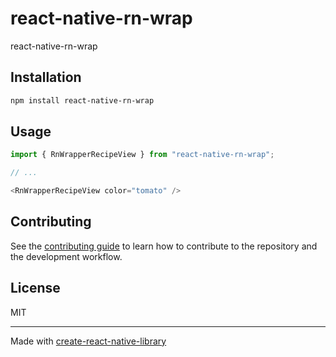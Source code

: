 # react-native-rn-wrap

react-native-rn-wrap

## Installation


```sh
npm install react-native-rn-wrap
```


## Usage


```js
import { RnWrapperRecipeView } from "react-native-rn-wrap";

// ...

<RnWrapperRecipeView color="tomato" />
```


## Contributing

See the [contributing guide](CONTRIBUTING.md) to learn how to contribute to the repository and the development workflow.

## License

MIT

---

Made with [create-react-native-library](https://github.com/callstack/react-native-builder-bob)
